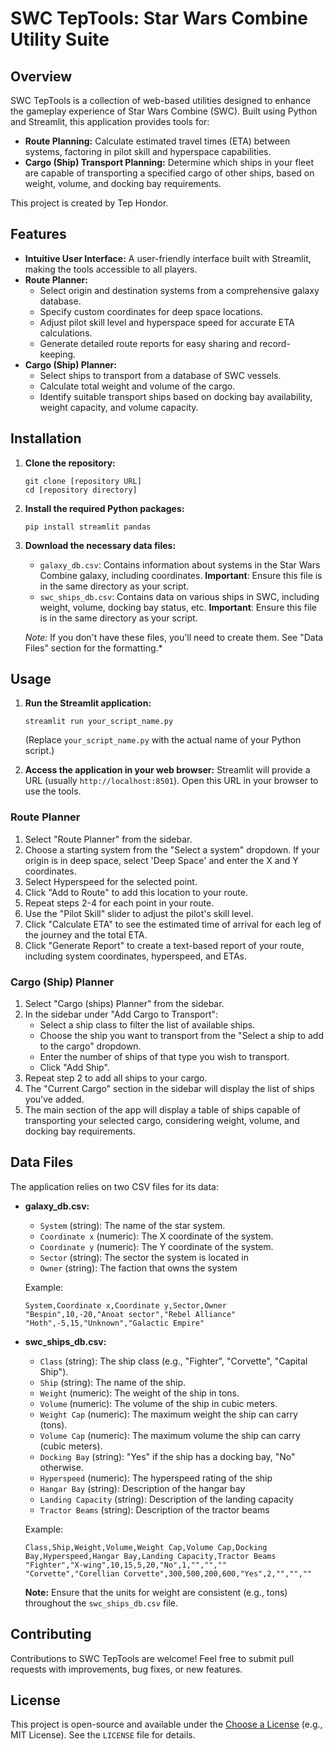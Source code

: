# SWC TepTools: Star Wars Combine Utility Suite

## Overview

SWC TepTools is a collection of web-based utilities designed to enhance the gameplay experience of Star Wars Combine (SWC). Built using Python and Streamlit, this application provides tools for:

*   **Route Planning:** Calculate estimated travel times (ETA) between systems, factoring in pilot skill and hyperspace capabilities.
*   **Cargo (Ship) Transport Planning:** Determine which ships in your fleet are capable of transporting a specified cargo of other ships, based on weight, volume, and docking bay requirements.

This project is created by Tep Hondor.

## Features

*   **Intuitive User Interface:**  A user-friendly interface built with Streamlit, making the tools accessible to all players.
*   **Route Planner:**
    *   Select origin and destination systems from a comprehensive galaxy database.
    *   Specify custom coordinates for deep space locations.
    *   Adjust pilot skill level and hyperspace speed for accurate ETA calculations.
    *   Generate detailed route reports for easy sharing and record-keeping.
*   **Cargo (Ship) Planner:**
    *   Select ships to transport from a database of SWC vessels.
    *   Calculate total weight and volume of the cargo.
    *   Identify suitable transport ships based on docking bay availability, weight capacity, and volume capacity.

## Installation

1.  **Clone the repository:**

    ```
    git clone [repository URL]
    cd [repository directory]
    ```

2.  **Install the required Python packages:**

    ```
    pip install streamlit pandas
    ```

3.  **Download the necessary data files:**

    *   `galaxy_db.csv`: Contains information about systems in the Star Wars Combine galaxy, including coordinates.  **Important**: Ensure this file is in the same directory as your script.
    *   `swc_ships_db.csv`: Contains data on various ships in SWC, including weight, volume, docking bay status, etc.  **Important**: Ensure this file is in the same directory as your script.

    *Note:* If you don't have these files, you'll need to create them. See "Data Files" section for the formatting.*

## Usage

1.  **Run the Streamlit application:**

    ```
    streamlit run your_script_name.py
    ```

    (Replace `your_script_name.py` with the actual name of your Python script.)

2.  **Access the application in your web browser:** Streamlit will provide a URL (usually `http://localhost:8501`). Open this URL in your browser to use the tools.

### Route Planner

1.  Select "Route Planner" from the sidebar.
2.  Choose a starting system from the "Select a system" dropdown.  If your origin is in deep space, select 'Deep Space' and enter the X and Y coordinates.
3.  Select Hyperspeed for the selected point.
4.  Click "Add to Route" to add this location to your route.
5.  Repeat steps 2-4 for each point in your route.
6.  Use the "Pilot Skill" slider to adjust the pilot's skill level.
7.  Click "Calculate ETA" to see the estimated time of arrival for each leg of the journey and the total ETA.
8.  Click "Generate Report" to create a text-based report of your route, including system coordinates, hyperspeed, and ETAs.

### Cargo (Ship) Planner

1.  Select "Cargo (ships) Planner" from the sidebar.
2.  In the sidebar under "Add Cargo to Transport":
    *   Select a ship class to filter the list of available ships.
    *   Choose the ship you want to transport from the "Select a ship to add to the cargo" dropdown.
    *   Enter the number of ships of that type you wish to transport.
    *   Click "Add Ship".
3.  Repeat step 2 to add all ships to your cargo.
4.  The "Current Cargo" section in the sidebar will display the list of ships you've added.
5.  The main section of the app will display a table of ships capable of transporting your selected cargo, considering weight, volume, and docking bay requirements.

## Data Files

The application relies on two CSV files for its data:

*   **galaxy\_db.csv:**
    *   `System` (string): The name of the star system.
    *   `Coordinate x` (numeric): The X coordinate of the system.
    *   `Coordinate y` (numeric): The Y coordinate of the system.
    *   `Sector` (string): The sector the system is located in
    *   `Owner` (string): The faction that owns the system

    Example:

    ```
    System,Coordinate x,Coordinate y,Sector,Owner
    "Bespin",10,-20,"Anoat sector","Rebel Alliance"
    "Hoth",-5,15,"Unknown","Galactic Empire"
    ```

*   **swc\_ships\_db.csv:**
    *   `Class` (string): The ship class (e.g., "Fighter", "Corvette", "Capital Ship").
    *   `Ship` (string): The name of the ship.
    *   `Weight` (numeric): The weight of the ship in tons.
    *   `Volume` (numeric): The volume of the ship in cubic meters.
    *   `Weight Cap` (numeric): The maximum weight the ship can carry (tons).
    *   `Volume Cap` (numeric): The maximum volume the ship can carry (cubic meters).
    *   `Docking Bay` (string): "Yes" if the ship has a docking bay, "No" otherwise.
    *   `Hyperspeed` (numeric): The hyperspeed rating of the ship
    *   `Hangar Bay` (string): Description of the hangar bay
    *   `Landing Capacity` (string): Description of the landing capacity
    *   `Tractor Beams` (string): Description of the tractor beams

    Example:

    ```
    Class,Ship,Weight,Volume,Weight Cap,Volume Cap,Docking Bay,Hyperspeed,Hangar Bay,Landing Capacity,Tractor Beams
    "Fighter","X-wing",10,15,5,20,"No",1,"","",""
    "Corvette","Corellian Corvette",300,500,200,600,"Yes",2,"","",""
    ```

    **Note:** Ensure that the units for weight are consistent (e.g., tons) throughout the `swc_ships_db.csv` file.

## Contributing

Contributions to SWC TepTools are welcome!  Feel free to submit pull requests with improvements, bug fixes, or new features.

## License

This project is open-source and available under the [Choose a License](https://choosealicense.com/) (e.g., MIT License).  See the `LICENSE` file for details.
